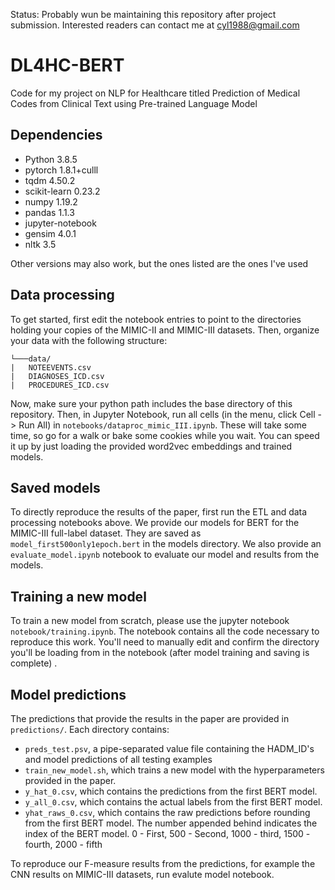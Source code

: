 Status: Probably wun be maintaining this repository after project submission. Interested readers can contact me at cyl1988@gmail.com


# DL4HC-BERT

Code for my project on NLP for Healthcare titled Prediction of Medical Codes from Clinical Text using Pre-trained Language Model

## Dependencies
* Python 3.8.5 
* pytorch 1.8.1+culll
* tqdm 4.50.2
* scikit-learn 0.23.2
* numpy 1.19.2
* pandas 1.1.3
* jupyter-notebook 
* gensim 4.0.1
* nltk 3.5

Other versions may also work, but the ones listed are the ones I've used


## Data processing

To get started, first edit the notebook entries to point to the directories holding your copies of the MIMIC-II and MIMIC-III datasets. Then, organize your data with the following structure:
```
└───data/
|   NOTEEVENTS.csv
|   DIAGNOSES_ICD.csv
|   PROCEDURES_ICD.csv
```
Now, make sure your python path includes the base directory of this repository. Then, in Jupyter Notebook, run all cells (in the menu, click Cell -> Run All) in  `notebooks/dataproc_mimic_III.ipynb`. These will take some time, so go for a walk or bake some cookies while you wait. You can speed it up by just loading the provided word2vec embeddings and trained models. 

## Saved models

To directly reproduce the results of the paper, first run the ETL and data processing notebooks above. We provide our models for BERT for the MIMIC-III full-label dataset. They are saved as `model_first500only1epoch.bert` in the models directory. We also provide an `evaluate_model.ipynb` notebook to evaluate our model and results from the models.

## Training a new model

To train a new model from scratch, please use the jupyter notebook `notebook/training.ipynb`. The notebook contains all the code necessary to reproduce this work. You'll need to manually edit and confirm the directory you'll be loading from in the notebook (after model training and saving is complete) .

## Model predictions

The predictions that provide the results in the paper are provided in `predictions/`. Each directory contains: 

* `preds_test.psv`, a pipe-separated value file containing the HADM_ID's and model predictions of all testing examples
* `train_new_model.sh`, which trains a new model with the hyperparameters provided in the paper.
* `y_hat_0.csv`, which contains the predictions from the first BERT model. 
* `y_all_0.csv`, which contains the actual labels from the first BERT model. 
* `yhat_raws_0.csv`, which contains the raw predictions before rounding from the first BERT model. The number appended behind indicates the index of the BERT model. 0 - First, 500 - Second, 1000 - third, 1500 - fourth, 2000 - fifth

To reproduce our F-measure results from the predictions, for example the CNN results on MIMIC-III datasets, run evalute model notebook. 
